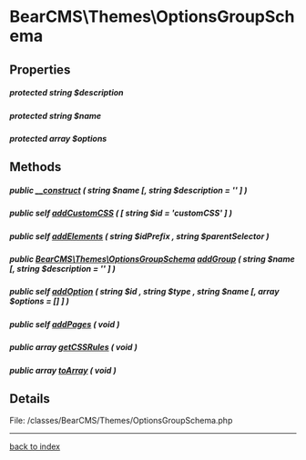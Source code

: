 # BearCMS\Themes\OptionsGroupSchema

## Properties

##### protected string $description

##### protected string $name

##### protected array $options

## Methods

##### public [__construct](bearcms.themes.optionsgroupschema.__construct.method.md) ( string $name [, string $description = '' ] )

##### public self [addCustomCSS](bearcms.themes.optionsgroupschema.addcustomcss.method.md) ( [ string $id = 'customCSS' ] )

##### public self [addElements](bearcms.themes.optionsgroupschema.addelements.method.md) ( string $idPrefix , string $parentSelector )

##### public [BearCMS\Themes\OptionsGroupSchema](bearcms.themes.optionsgroupschema.class.md) [addGroup](bearcms.themes.optionsgroupschema.addgroup.method.md) ( string $name [, string $description = '' ] )

##### public self [addOption](bearcms.themes.optionsgroupschema.addoption.method.md) ( string $id , string $type , string $name [, array $options = [] ] )

##### public self [addPages](bearcms.themes.optionsgroupschema.addpages.method.md) ( void )

##### public array [getCSSRules](bearcms.themes.optionsgroupschema.getcssrules.method.md) ( void )

##### public array [toArray](bearcms.themes.optionsgroupschema.toarray.method.md) ( void )

## Details

File: /classes/BearCMS/Themes/OptionsGroupSchema.php

---

[back to index](index.md)

